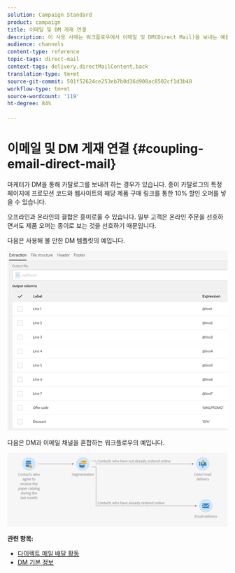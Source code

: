 ```yaml
---
solution: Campaign Standard
product: campaign
title: 이메일 및 DM 게재 연결
description: 이 사용 사례는 워크플로우에서 이메일 및 DM(Direct Mail)을 보내는 예를 보여줍니다.
audience: channels
content-type: reference
topic-tags: direct-mail
context-tags: delivery,directMailContent,back
translation-type: tm+mt
source-git-commit: 501f52624ce253eb7b0d36d908ac8502cf1d3b48
workflow-type: tm+mt
source-wordcount: '119'
ht-degree: 84%

---
```



# 이메일 및 DM 게재 연결 {#coupling-email-direct-mail}

마케터가 DM을 통해 카탈로그를 보내려 하는 경우가 있습니다. 종이 카탈로그의 특정 페이지에 프로모션 코드와 웹사이트의 해당 제품 구매 링크를 통한 10% 할인 오퍼를 넣을 수 있습니다.

오프라인과 온라인의 결합은 흥미로울 수 있습니다. 일부 고객은 온라인 주문을 선호하면서도 제품 오퍼는 종이로 보는 것을 선호하기 때문입니다.

다음은 사용해 볼 만한 DM 템플릿의 예입니다.

![](assets/direct_mail_9.png)

다음은 DM과 이메일 채널을 혼합하는 워크플로우의 예입니다.

![](assets/direct_mail_10.png)

**관련 항목:**

* [다이렉트 메일 배달 활동](../../automating/using/direct-mail-delivery.md)
* [DM 기본 정보](../../channels/using/about-direct-mail.md)
